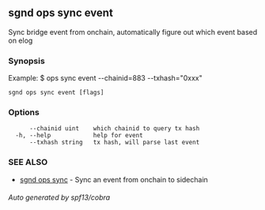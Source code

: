 ## sgnd ops sync event

Sync bridge event from onchain, automatically figure out which event based on elog

### Synopsis

Example:
$ <appd> ops sync event --chainid=883 --txhash="0xxx"

```
sgnd ops sync event [flags]
```

### Options

```
      --chainid uint    which chainid to query tx hash
  -h, --help            help for event
      --txhash string   tx hash, will parse last event
```

### SEE ALSO

* [sgnd ops sync](sgnd_ops_sync.md)	 - Sync an event from onchain to sidechain

###### Auto generated by spf13/cobra
